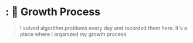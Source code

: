 # : 🙂 Growth Process
> I solved algorithm problems every day and recorded them here. It's a place where I organized my growth process.
